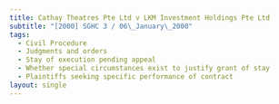 ```yaml
---
title: Cathay Theatres Pte Ltd v LKM Investment Holdings Pte Ltd
subtitle: "[2000] SGHC 3 / 06\_January\_2000"
tags:
  - Civil Procedure
  - Judgments and orders
  - Stay of execution pending appeal
  - Whether special circumstances exist to justify grant of stay
  - Plaintiffs seeking specific performance of contract
layout: single
---
```


